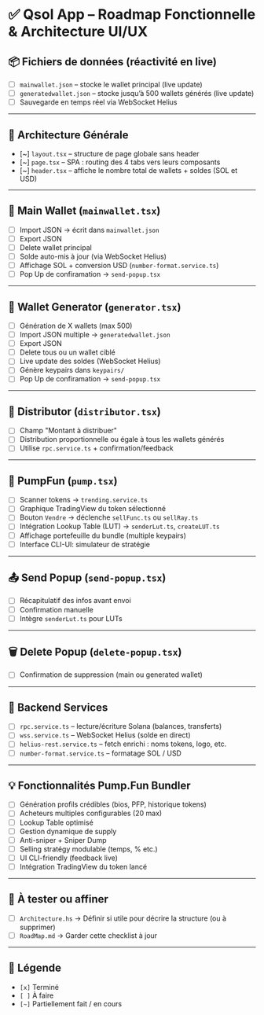 # ✅ Qsol App – Roadmap Fonctionnelle & Architecture UI/UX

## 📦 Fichiers de données (réactivité en live)

- [ ] `mainwallet.json` – stocke le wallet principal (live update)
- [ ] `generatedwallet.json` – stocke jusqu’à 500 wallets générés (live update)
- [ ] Sauvegarde en temps réel via WebSocket Helius

---

## 🧠 Architecture Générale

- [~] `layout.tsx` – structure de page globale sans header
- [~] `page.tsx` – SPA : routing des 4 tabs vers leurs composants
- [~] `header.tsx` – affiche le nombre total de wallets + soldes (SOL et USD)

---

## 🧰 Main Wallet (`mainwallet.tsx`)

- [ ] Import JSON → écrit dans `mainwallet.json`
- [ ] Export JSON
- [ ] Delete wallet principal
- [ ] Solde auto-mis à jour (via WebSocket Helius)
- [ ] Affichage SOL + conversion USD (`number-format.service.ts`)
- [ ] Pop Up de confiramation → `send-popup.tsx`

---

## 🧪 Wallet Generator (`generator.tsx`)

- [ ] Génération de X wallets (max 500)
- [ ] Import JSON multiple → `generatedwallet.json`
- [ ] Export JSON
- [ ] Delete tous ou un wallet ciblé
- [ ] Live update des soldes (WebSocket Helius)
- [ ] Génère keypairs dans `keypairs/`
- [ ] Pop Up de confiramation → `send-popup.tsx`

---

## 🔁 Distributor (`distributor.tsx`)

- [ ] Champ "Montant à distribuer"
- [ ] Distribution proportionnelle ou égale à tous les wallets générés
- [ ] Utilise `rpc.service.ts` + confirmation/feedback

---

## 🚀 PumpFun (`pump.tsx`)

- [ ] Scanner tokens → `trending.service.ts`
- [ ] Graphique TradingView du token sélectionné
- [ ] Bouton `Vendre` → déclenche `sellFunc.ts` ou `sellRay.ts`
- [ ] Intégration Lookup Table (LUT) → `senderLut.ts`, `createLUT.ts`
- [ ] Affichage portefeuille du bundle (multiple keypairs)
- [ ] Interface CLI-UI: simulateur de stratégie

---

## 📤 Send Popup (`send-popup.tsx`)

- [ ] Récapitulatif des infos avant envoi
- [ ] Confirmation manuelle
- [ ] Intègre `senderLut.ts` pour LUTs

---

## 🗑 Delete Popup (`delete-popup.tsx`)

- [ ] Confirmation de suppression (main ou generated wallet)

---

## 🧠 Backend Services

- [ ] `rpc.service.ts` – lecture/écriture Solana (balances, transferts)
- [ ] `wss.service.ts` – WebSocket Helius (solde en direct)
- [ ] `helius-rest.service.ts` – fetch enrichi : noms tokens, logo, etc.
- [ ] `number-format.service.ts` – formatage SOL / USD

---

## 💡 Fonctionnalités Pump.Fun Bundler

- [ ] Génération profils crédibles (bios, PFP, historique tokens)
- [ ] Acheteurs multiples configurables (20 max)
- [ ] Lookup Table optimisé
- [ ] Gestion dynamique de supply
- [ ] Anti-sniper + Sniper Dump
- [ ] Selling stratégy modulable (temps, % etc.)
- [ ] UI CLI-friendly (feedback live)
- [ ] Intégration TradingView du token lancé

---

## 🧪 À tester ou affiner

- [ ] `Architecture.hs` → Définir si utile pour décrire la structure (ou à supprimer)
- [ ] `RoadMap.md` → Garder cette checklist à jour

---

## 🧩 Légende

- `[x]` Terminé  
- `[ ]` À faire  
- `[~]` Partiellement fait / en cours  
